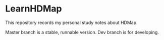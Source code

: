 # LearnHDMap
This repository records my personal study notes about HDMap.

Master branch is a stable, runnable version. Dev branch is for developing.

